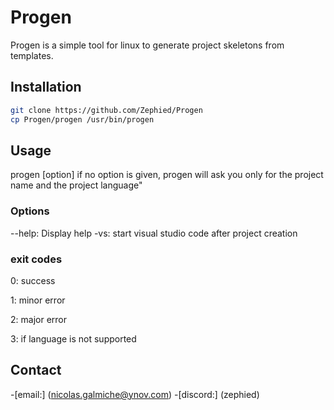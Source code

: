 # Progen

Progen is a simple tool for linux to generate project skeletons from templates.

## Installation

```bash
git clone https://github.com/Zephied/Progen
cp Progen/progen /usr/bin/progen
```

## Usage

progen [option]
if no option is given, progen will ask you only for the project name and the project language"

### Options

--help: Display help
-vs: start visual studio code after project creation

### exit codes
0: success

1: minor error

2: major error

3: if language is not supported

## Contact
-[email:] (nicolas.galmiche@ynov.com)
-[discord:] (zephied)
